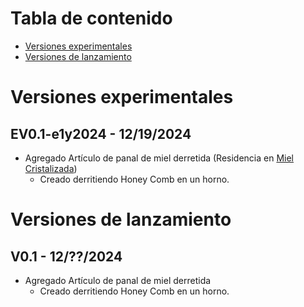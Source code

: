 # Tabla de contenido
- [Versiones experimentales](#Versiones_experimentales)
- [Versiones de lanzamiento](#Versiones_de_lanzamiento)

# Versiones experimentales
## EV0.1-e1y2024 - 12/19/2024
- Agregado Artículo de panal de miel derretida (Residencia en [Miel Cristalizada](https://minecraft-archive.fandom.com/wiki/Crystallized_Honey))
    - Creado derritiendo Honey Comb en un horno.

# Versiones de lanzamiento
## V0.1 - 12/??/2024
- Agregado Artículo de panal de miel derretida
    - Creado derritiendo Honey Comb en un horno.